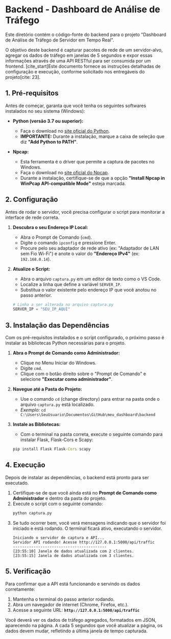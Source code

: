 

# Backend - Dashboard de Análise de Tráfego

Este diretório contém o código-fonte do backend para o projeto "Dashboard de Análise de Tráfego de Servidor em Tempo Real".

O objetivo deste backend é capturar pacotes de rede de um servidor-alvo, agregar os dados de tráfego em janelas de 5 segundos e expor essas informações através de uma API RESTful para ser consumida por um frontend. [cite\_start]Este documento fornece as instruções detalhadas de configuração e execução, conforme solicitado nos entregáveis do projeto[cite: 23].

## 1\. Pré-requisitos

Antes de começar, garanta que você tenha os seguintes softwares instalados no seu sistema (Windows):

  * **Python (versão 3.7 ou superior):**

      * Faça o download no [site oficial do Python](https://www.python.org/downloads/windows/).
      * **IMPORTANTE:** Durante a instalação, marque a caixa de seleção que diz **"Add Python to PATH"**.

  * **Npcap:**

      * Esta ferramenta é o driver que permite a captura de pacotes no Windows.
      * Faça o download no [site oficial do Npcap](https://www.google.com/search?q=https://npcap.com/%23download).
      * Durante a instalação, certifique-se de que a opção **"Install Npcap in WinPcap API-compatible Mode"** esteja marcada.

## 2\. Configuração

Antes de rodar o servidor, você precisa configurar o script para monitorar a interface de rede correta.

1.  **Descubra o seu Endereço IP Local:**

      * Abra o Prompt de Comando (`cmd`).
      * Digite o comando `ipconfig` e pressione Enter.
      * Procure pelo seu adaptador de rede ativo (ex: "Adaptador de LAN sem Fio Wi-Fi") e anote o valor do **"Endereço IPv4"** (ex: `192.168.0.14`).

2.  **Atualize o Script:**

      * Abra o arquivo `captura.py` em um editor de texto como o VS Code.
      * Localize a linha que define a variável `SERVER_IP`.
      * Substitua o valor existente pelo endereço IP que você anotou no passo anterior.

    <!-- end list -->

    ```python
    # Linha a ser alterada no arquivo captura.py
    SERVER_IP = "SEU_IP_AQUI" 
    ```

## 3\. Instalação das Dependências

Com os pré-requisitos instalados e o script configurado, o próximo passo é instalar as bibliotecas Python necessárias para o projeto.

1.  **Abra o Prompt de Comando como Administrador:**

      * Clique no Menu Iniciar do Windows.
      * Digite `cmd`.
      * Clique com o botão direito sobre o "Prompt de Comando" e selecione **"Executar como administrador"**.

2.  **Navegue até a Pasta do Projeto:**

      * Use o comando `cd` (change directory) para entrar na pasta onde o arquivo `captura.py` está localizado.
      * *Exemplo:* `cd C:\Users\SeuUsuario\Documentos\GitHub\meu_dashboard\backend`

3.  **Instale as Bibliotecas:**

      * Com o terminal na pasta correta, execute o seguinte comando para instalar Flask, Flask-Cors e Scapy:

    <!-- end list -->

    ```cmd
    pip install Flask Flask-Cors scapy
    ```

## 4\. Execução

Depois de instalar as dependências, o backend está pronto para ser executado.

1.  Certifique-se de que você ainda está no **Prompt de Comando como Administrador** e dentro da pasta do projeto.
2.  Execute o script com o seguinte comando:
    ```cmd
    python captura.py
    ```
3.  Se tudo ocorrer bem, você verá mensagens indicando que o servidor foi iniciado e está rodando. O terminal ficará ativo, executando o servidor.
    ```
    Iniciando o servidor de captura e API...
    Servidor API rodando! Acesse http://127.0.0.1:5000/api/traffic
    -----------------------------------------
    [23:55:10] Janela de dados atualizada com 2 clientes.
    [23:55:15] Janela de dados atualizada com 3 clientes.
    ```

## 5\. Verificação

Para confirmar que a API está funcionando e servindo os dados corretamente:

1.  Mantenha o terminal do passo anterior rodando.
2.  Abra um navegador de internet (Chrome, Firefox, etc.).
3.  Acesse a seguinte URL: **`http://127.0.0.1:5000/api/traffic`**

Você deverá ver os dados de tráfego agregados, formatados em JSON, aparecendo na página. A cada 5 segundos que você atualizar a página, os dados devem mudar, refletindo a última janela de tempo capturada.